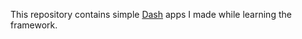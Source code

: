 This repository contains simple [Dash](https://dash.plotly.com/) apps I 
made while learning the framework.

